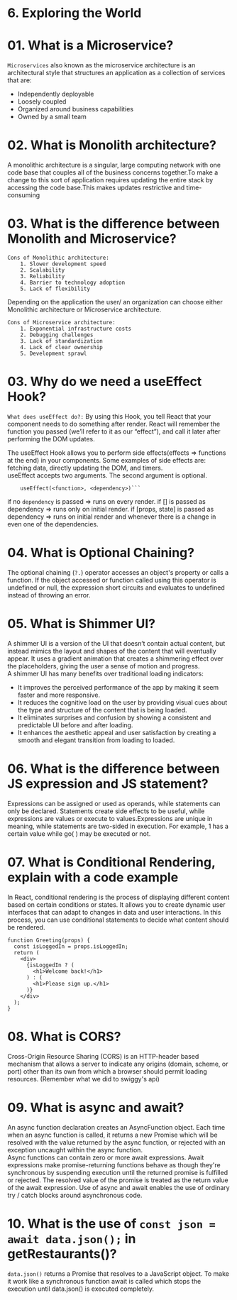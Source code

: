 # 6. Exploring the World

# 01. What is a Microservice?

`Microservices` also known as the microservice architecture is an architectural style that structures an application as a collection of services that are:<br>

- Independently deployable
- Loosely coupled
- Organized around business capabilities
- Owned by a small team

# 02. What is Monolith architecture?

A monolithic architecture is a singular, large computing network with one code base that couples all of the business concerns together.To make a change to this sort of application requires updating the entire stack by accessing the code base.This makes updates restrictive and time-consuming<br>

# 03. What is the difference between Monolith and Microservice?

```
Cons of Monolithic architecture:
    1. Slower development speed
    2. Scalability
    3. Reliability
    4. Barrier to technology adoption
    5. Lack of flexibility
```

Depending on the application the user/ an organization can choose either Monolithic architecture or Microservice architecture.

```
Cons of Microservice architecture:
    1. Exponential infrastructure costs
    2. Debugging challenges
    3. Lack of standardization
    4. Lack of clear ownership
    5. Development sprawl
```

# 03. Why do we need a useEffect Hook?

`What does useEffect do?:` By using this Hook, you tell React that your component needs to do something after render. React will remember the function you passed (we’ll refer to it as our “effect”), and call it later after performing the DOM updates.<br>

The useEffect Hook allows you to perform side effects(effects => functions at the end) in your components. Some examples of side effects are: fetching data, directly updating the DOM, and timers.<br>
useEffect accepts two arguments. The second argument is optional.

````
    useEffect(<function>, <dependency>)```
````

if no `dependency` is passed => runs on every render.
if [] is passed as dependency => runs only on initial render.
if [props, state] is passed as dependency => runs on initial render and whenever there is a change in even one of the dependencies.

# 04. What is Optional Chaining?

The optional chaining (`?.`) operator accesses an object's property or calls a function. If the object accessed or function called using this operator is undefined or null, the expression short circuits and evaluates to undefined instead of throwing an error.

# 05. What is Shimmer UI?

A shimmer UI is a version of the UI that doesn’t contain actual content, but instead mimics the layout and shapes of the content that will eventually appear. It uses a gradient animation that creates a shimmering effect over the placeholders, giving the user a sense of motion and progress.<br>
A shimmer UI has many benefits over traditional loading indicators:

- It improves the perceived performance of the app by making it seem faster and more responsive.
- It reduces the cognitive load on the user by providing visual cues about the type and structure of the content that is being loaded.
- It eliminates surprises and confusion by showing a consistent and predictable UI before and after loading.
- It enhances the aesthetic appeal and user satisfaction by creating a smooth and elegant transition from loading to loaded.

# 06. What is the difference between JS expression and JS statement?

Expressions can be assigned or used as operands, while statements can only be declared.
Statements create side effects to be useful, while expressions are values or execute to values.Expressions are unique in meaning, while statements are two-sided in execution. For example, 1 has a certain value while go( ) may be executed or not.

# 07. What is Conditional Rendering, explain with a code example

In React, conditional rendering is the process of displaying different content based on certain conditions or states. It allows you to create dynamic user interfaces that can adapt to changes in data and user interactions. In this process, you can use conditional statements to decide what content should be rendered.

```
function Greeting(props) {
  const isLoggedIn = props.isLoggedIn;
  return (
    <div>
      {isLoggedIn ? (
        <h1>Welcome back!</h1>
      ) : (
        <h1>Please sign up.</h1>
      )}
    </div>
  );
}
```

# 08. What is CORS?

Cross-Origin Resource Sharing (CORS) is an HTTP-header based mechanism that allows a server to indicate any origins (domain, scheme, or port) other than its own from which a browser should permit loading resources. (Remember what we did to swiggy's api)

# 09. What is async and await?

An async function declaration creates an AsyncFunction object. Each time when an async function is called, it returns a new Promise which will be resolved with the value returned by the async function, or rejected with an exception uncaught within the async function.
<br>
Async functions can contain zero or more await expressions. Await expressions make promise-returning functions behave as though they're synchronous by suspending execution until the returned promise is fulfilled or rejected. The resolved value of the promise is treated as the return value of the await expression. Use of async and await enables the use of ordinary try / catch blocks around asynchronous code.

# 10. What is the use of `const json = await data.json();` in getRestaurants()?

`data.json()` returns a Promise that resolves to a JavaScript object. To make it work like a synchronous function await is called which stops the execution until data.json() is executed completely.
